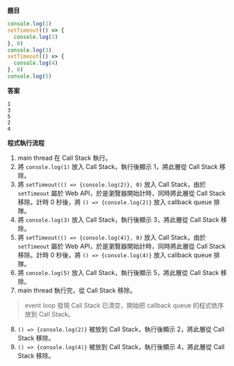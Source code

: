 **題目**
```javascript
console.log(1)
setTimeout(() => {
  console.log(2)
}, 0)
console.log(3)
setTimeout(() => {
  console.log(4)
}, 0)
console.log(5)
```

**答案**
```
1
3
5
2
4
```

**程式執行流程**
1. main thread 在 Call Stack 執行。
2. 將 `console.log(1)` 放入 Call Stack，執行後顯示 1，將此層從 Call Stack 移除。
3. 將 `setTimeout(() => {console.log(2)}, 0)` 放入 Call Stack，由於 `setTimeout` 屬於 Web API，於是瀏覽器開始計時，同時將此層從 Call Stack 移除。計時 0 秒後，將 `() => {console.log(2)}` 放入 callback queue 排隊。
4. 將 `console.log(3)` 放入 Call Stack，執行後顯示 3，將此層從 Call Stack 移除。
5. 將 `setTimeout(() => {console.log(4)}, 0)` 放入 Call Stack，由於 `setTimeout` 屬於 Web API，於是瀏覽器開始計時，同時將此層從 Call Stack 移除。計時 0 秒後，將 `() => {console.log(4)}` 放入 callback queue 排隊。
6. 將 `console.log(5)` 放入 Call Stack，執行後顯示 5，將此層從 Call Stack 移除。
7. main thread 執行完，從 Call Stack 移除。

> event loop 發現 Call Stack 已清空，開始把 callback queue 的程式依序放到 Call Stack。

8. `() => {console.log(2)}` 被放到 Call Stack，執行後顯示 2，將此層從 Call Stack 移除。
9. `() => {console.log(4)}` 被放到 Call Stack，執行後顯示 4，將此層從 Call Stack 移除。
